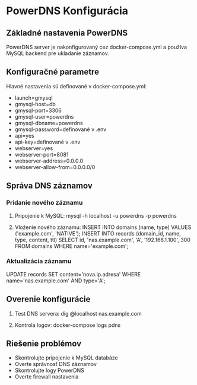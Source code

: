 # PowerDNS Konfigurácia

## Základné nastavenia PowerDNS
PowerDNS server je nakonfigurovaný cez docker-compose.yml a používa MySQL backend pre ukladanie záznamov.

## Konfiguračné parametre
Hlavné nastavenia sú definované v docker-compose.yml:

- launch=gmysql
- gmysql-host=db
- gmysql-port=3306
- gmysql-user=powerdns
- gmysql-dbname=powerdns
- gmysql-password=definované v .env
- api=yes
- api-key=definované v .env
- webserver=yes
- webserver-port=8081
- webserver-address=0.0.0.0
- webserver-allow-from=0.0.0.0/0

## Správa DNS záznamov

### Pridanie nového záznamu
1. Pripojenie k MySQL:
mysql -h localhost -u powerdns -p powerdns

2. Vloženie nového záznamu:
INSERT INTO domains (name, type) VALUES ('example.com', 'NATIVE');
INSERT INTO records (domain_id, name, type, content, ttl) 
SELECT id, 'nas.example.com', 'A', '192.168.1.100', 300 
FROM domains WHERE name='example.com';

### Aktualizácia záznamu
UPDATE records SET content='nova.ip.adresa' 
WHERE name='nas.example.com' AND type='A';

## Overenie konfigurácie

1. Test DNS servera:
dig @localhost nas.example.com

2. Kontrola logov:
docker-compose logs pdns

## Riešenie problémov
- Skontrolujte pripojenie k MySQL databáze
- Overte správnosť DNS záznamov
- Skontrolujte logy PowerDNS
- Overte firewall nastavenia
